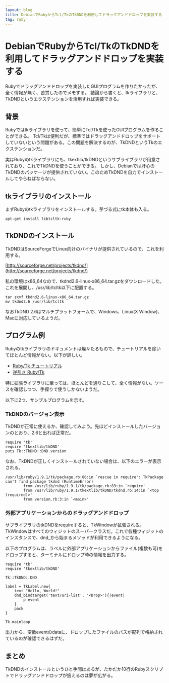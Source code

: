 ```yaml
---
layout: blog
title: DebianでRubyからTcl/TkのTkDNDを利用してドラッグアンドドロップを実装する
tag: ruby
---
```


# DebianでRubyからTcl/TkのTkDNDを利用してドラッグアンドドロップを実装する

Rubyでドラッグアンドドロップを実装したGUIプログラムを作りたかったが、全く情報が無く、苦労したのでメモする。
結論から書くと、tkライブラリと、TkDNDというエクステンションを活用すれば実装できる。

## 背景

Rubyではtkライブラリを使って、簡単にTcl/Tkを使ったGUIプログラムを作ることができる。
Tcl/Tkは便利だが、標準ではドラッグアンドドロップをサポートしていないという問題がある。この問題を解決するのが、TkDNDというTkのエクステンションだ。

実はRubyのtkライブラリにも、tkextlib/tkDNDというサブライブラリが用意されており、これでTkDNDを使うことができる。
しかし、Debianでは肝心のTkDNDのパッケージが提供されていない。このためTkDNDを自力でインストールしてやらねばならない。

## tkライブラリのインストール

まずRubyのtkライブラリをインストールする。芋づる式にtk本体も入る。

    apt-get install libtcltk-ruby

## TkDNDのインストール

TkDNDはSourceForgeでLinux向けのバイナリが提供されているので、これを利用する。

[http://sourceforge.net/projects/tkdnd/](http://sourceforge.net/projects/tkdnd/)

私の環境はx86\_64なので、tkdnd2.6-linux-x86_64.tar.gzをダウンロードした。これを展開し、/usr/lib/tcltk以下に配置する。

    tar zxvf tkdnd2.6-linux-x86_64.tar.gz
    mv tkdnd2.6 /usr/lib/tcltk

なおTkDND 2.6はマルチプラットフォームで、Windows、Linux(X Window)、Macに対応しているようだ。

## プログラム例

Rubyのtkライブラリのドキュメントは燦々たるもので、チュートリアルを除いてほとんど情報がない。以下が詳しい。

- [Ruby/Tk チュートリアル](http://pub.cozmixng.org/~the-rwiki/rw-cgi.rb?cmd=view;name=Ruby%2FTk+%A5%C1%A5%E5%A1%BC%A5%C8%A5%EA%A5%A2%A5%EB)
- [逆引き Ruby/Tk](http://pub.cozmixng.org/~the-rwiki/rw-cgi.rb?cmd=view;name=%B5%D5%B0%FA%A4%ADRuby%2FTk)

特に拡張ライブラリに至っては、ほとんどを通りこして、全く情報がない。ソースを確認しつつ、手探りで使うしかないようだ。

以下に2つ、サンプルプログラムを示す。

### TkDNDのバージョン表示

TkDNDが正常に使えるか、確認してみよう。先ほどインストールしたバージョンのとおり、2.6と出れば正常だ。

    require 'tk'
    require 'tkextlib/tkDND'
    puts Tk::TkDND::DND.version

なお、TkDNDが正しくインストールされていない場合は、以下のエラーが表示される。

    /usr/lib/ruby/1.9.1/tk/package.rb:86:in `rescue in require': TkPackage can't find package tkdnd (RuntimeError)
            from /usr/lib/ruby/1.9.1/tk/package.rb:83:in `require'
            from /usr/lib/ruby/1.9.1/tkextlib/tkDND/tkdnd.rb:14:in `<top (required)>'
            from version.rb:3:in `<main>'

### 外部アプリケーションからのドラッグアンドドロップ

サブライブラリのtkDNDをrequireすると、TkWindowが拡張される。TkWindowはすべてのウィジットのスーパークラスだ。これで各種ウィジットのインスタンスで、dnd_から始まるメソッドが利用できるようになる。

以下のプログラムは、ラベルに外部アプリケーションからファイル(複数も可)をドロップすると、ターミナルにドロップ時の情報を出力する。

    require 'tk'
    require 'tkextlib/tkDND'
    
    Tk::TkDND::DND
    
    label = TkLabel.new{
    	text "Hello, World!"
    	dnd_bindtarget('text/uri-list', '<Drop>'){|event|
    		p event
    	}
    	pack
    }
    
    Tk.mainloop

出力から、変数eventのdataに、ドロップしたファイルのパスが配列で格納されているのが確認できるはずだ。

## まとめ

TkDNDのインストールというひと手間はあるが、たかだか10行のRubyスクリプトでドラッグアンドドロップが扱えるのは夢が広がる。
